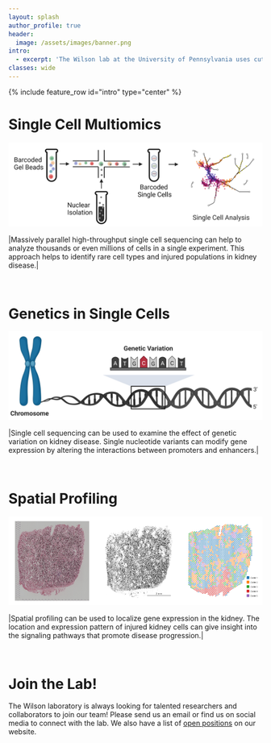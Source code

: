 ```yaml
---
layout: splash
author_profile: true
header:
  image: /assets/images/banner.png
intro: 
  - excerpt: 'The Wilson lab at the University of Pennsylvania uses cutting edge technologies like single cell sequencing and spatial profiling to develop new therapies for chronic kidney disease.'
classes: wide
---
```


{% include feature_row id="intro" type="center" %}
# Single Cell Multiomics
![single_cell_overview](assets/images/single_cell_overview.png)  

|Massively parallel high-throughput single cell sequencing can help to analyze thousands or even millions of cells in a single experiment. This approach helps to identify rare cell types and injured populations in kidney disease.|

<br/> 

# Genetics in Single Cells
![genetic_variation_overview](assets/images/genetic_variation_overview.png)

|Single cell sequencing can be used to examine the effect of genetic variation on kidney disease. Single nucleotide variants can modify gene expression by altering the interactions between promoters and enhancers.|

<br/> 

# Spatial Profiling
![visium_clusters](assets/images/visium_clusters.png)

|Spatial profiling can be used to localize gene expression in the kidney. The location and expression pattern of injured kidney cells can give insight into the signaling pathways that promote disease progression.|

<br/> 

# Join the Lab!
The Wilson laboratory is always looking for talented researchers and collaborators to join our team! Please send us an email or find us on social media to connect with the lab. We also have a list of [open positions](/_pages/positions.md) on our website.

